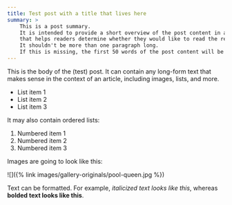 ```yaml
---
title: Test post with a title that lives here
summary: >
    This is a post summary.
    It is intended to provide a short overview of the post content in a succinct way
    that helps readers determine whether they would like to read the remainder of the post.
    It shouldn't be more than one paragraph long.
    If this is missing, the first 50 words of the post content will be used instead.
---
```


This is the body of the (test) post. It can contain any long-form text that makes sense in the context of an article, including images, lists, and more.

- List item 1
- List item 2
- List item 3

It may also contain ordered lists:

1. Numbered item 1
1. Numbered item 2
1. Numbered item 3

Images are going to look like this:

![]({% link images/gallery-originals/pool-queen.jpg %})

Text can be formatted. For example, *italicized text looks like this*, whereas **bolded text looks like this**.
